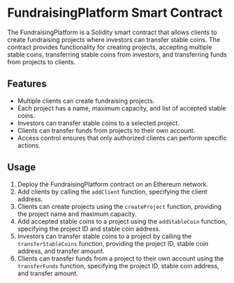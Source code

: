 # FundraisingPlatform Smart Contract

The FundraisingPlatform is a Solidity smart contract that allows clients to create fundraising projects where investors can transfer stable coins. The contract provides functionality for creating projects, accepting multiple stable coins, transferring stable coins from investors, and transferring funds from projects to clients.

## Features

- Multiple clients can create fundraising projects.
- Each project has a name, maximum capacity, and list of accepted stable coins.
- Investors can transfer stable coins to a selected project.
- Clients can transfer funds from projects to their own account.
- Access control ensures that only authorized clients can perform specific actions.

## Usage

1. Deploy the FundraisingPlatform contract on an Ethereum network.
2. Add clients by calling the `addClient` function, specifying the client address.
3. Clients can create projects using the `createProject` function, providing the project name and maximum capacity.
4. Add accepted stable coins to a project using the `addStableCoin` function, specifying the project ID and stable coin address.
5. Investors can transfer stable coins to a project by calling the `transferStableCoins` function, providing the project ID, stable coin address, and transfer amount.
6. Clients can transfer funds from a project to their own account using the `transferFunds` function, specifying the project ID, stable coin address, and transfer amount.

